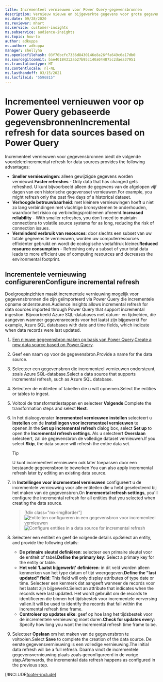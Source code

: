 ```yaml
---
title: Incrementeel vernieuwen voor Power Query-gegevensbronnen
description: Vernieuw nieuwe en bijgewerkte gegevens voor grote gegevensbronnen op basis van Power Query.
ms.date: 09/28/2020
ms.reviewer: mhart
ms.service: customer-insights
ms.subservice: audience-insights
ms.topic: how-to
author: adkuppa
ms.author: adkuppa
manager: shellyha
ms.openlocfilehash: 03f76bcfc7336d8430146e8a26ffa649c6a17db0
ms.sourcegitcommit: bae40184312ab27b95c140a044875c2daea37951
ms.translationtype: HT
ms.contentlocale: nl-NL
ms.lasthandoff: 03/15/2021
ms.locfileid: "5596815"
---
```

# <a name="incremental-refresh-for-data-sources-based-on-power-query"></a><span data-ttu-id="18eba-103">Incrementeel vernieuwen voor op Power Query gebaseerde gegevensbronnen</span><span class="sxs-lookup"><span data-stu-id="18eba-103">Incremental refresh for data sources based on Power Query</span></span>

<span data-ttu-id="18eba-104">Incrementeel vernieuwen voor gegevensbronnen biedt de volgende voordelen:</span><span class="sxs-lookup"><span data-stu-id="18eba-104">Incremental refresh for data sources provides the following advantages:</span></span>

- <span data-ttu-id="18eba-105">**Sneller vernieuwingen**: alleen gewijzigde gegevens worden vernieuwd.</span><span class="sxs-lookup"><span data-stu-id="18eba-105">**Faster refreshes** - Only data that has changed gets refreshed.</span></span> <span data-ttu-id="18eba-106">U kunt bijvoorbeeld alleen de gegevens van de afgelopen vijf dagen van een historische gegevensset vernieuwen.</span><span class="sxs-lookup"><span data-stu-id="18eba-106">For example, you might refresh only the past five days of a historical dataset.</span></span>
- <span data-ttu-id="18eba-107">**Verhoogde betrouwbaarheid**: met kleinere vernieuwingen hoeft u niet zo lang verbindingen met vluchtige bronsystemen te onderhouden, waardoor het risico op verbindingsproblemen afneemt.</span><span class="sxs-lookup"><span data-stu-id="18eba-107">**Increased reliability** - With smaller refreshes, you don't need to maintain connections to volatile source systems for as long, reducing the risk of connection issues.</span></span>
- <span data-ttu-id="18eba-108">**Verminderd verbruik van resources**: door slechts een subset van uw totale gegevens te vernieuwen, worden uw computerresources efficiënter gebruikt en wordt de ecologische voetafdruk kleiner.</span><span class="sxs-lookup"><span data-stu-id="18eba-108">**Reduced resource consumption** - Refreshing only a subset of your total data leads to more efficient use of computing resources and decreases the environmental footprint.</span></span>

## <a name="configure-incremental-refresh"></a><span data-ttu-id="18eba-109">Incrementele vernieuwing configureren</span><span class="sxs-lookup"><span data-stu-id="18eba-109">Configure incremental refresh</span></span>

<span data-ttu-id="18eba-110">Doelgroepinzichten maakt incrementele vernieuwing mogelijk voor gegevensbronnen die zijn geïmporteerd via Power Query die incrementele opname ondersteunen.</span><span class="sxs-lookup"><span data-stu-id="18eba-110">Audience insights allows incremental refresh for data sources imported through Power Query that support incremental ingestion.</span></span> <span data-ttu-id="18eba-111">Bijvoorbeeld Azure SQL-databases met datum- en tijdvelden, die aangeven wanneer gegevensrecords voor het laatst zijn bijgewerkt.</span><span class="sxs-lookup"><span data-stu-id="18eba-111">For example, Azure SQL databases with date and time fields, which indicate when data records were last updated.</span></span>

1. <span data-ttu-id="18eba-112">[Een nieuwe gegevensbron maken op basis van Power Query](connect-power-query.md).</span><span class="sxs-lookup"><span data-stu-id="18eba-112">[Create a new data source based on Power Query](connect-power-query.md).</span></span>

1. <span data-ttu-id="18eba-113">Geef een naam op voor de gegevensbron.</span><span class="sxs-lookup"><span data-stu-id="18eba-113">Provide a name for the data source.</span></span>

1. <span data-ttu-id="18eba-114">Selecteer een gegevensbron die incrementeel vernieuwen ondersteunt, zoals Azure SQL-database.</span><span class="sxs-lookup"><span data-stu-id="18eba-114">Select a data source that supports incremental refresh, such as Azure SQL database.</span></span>

1. <span data-ttu-id="18eba-115">Selecteer de entiteiten of tabellen die u wilt opnemen.</span><span class="sxs-lookup"><span data-stu-id="18eba-115">Select the entities or tables to ingest.</span></span>

1. <span data-ttu-id="18eba-116">Voltooi de transformatiestappen en selecteer **Volgende**.</span><span class="sxs-lookup"><span data-stu-id="18eba-116">Complete the transformation steps and select **Next**.</span></span>

1. <span data-ttu-id="18eba-117">In het dialoogvenster **Incrementeel vernieuwen instellen** selecteert u **Instellen** om de **Instellingen voor incrementeel vernieuwen** te openen.</span><span class="sxs-lookup"><span data-stu-id="18eba-117">In the **Set up incremental refresh** dialog box, select **Set up** to open the **Incremental refresh settings**.</span></span> <span data-ttu-id="18eba-118">Als u selecteert **Overslaan** selecteert, zal de gegevensbron de volledige dataset vernieuwen.</span><span class="sxs-lookup"><span data-stu-id="18eba-118">If you select **Skip**, the data source will refresh the entire data set.</span></span>
   > [!TIP]
   > <span data-ttu-id="18eba-119">U kunt incrementeel vernieuwen ook later toepassen door een bestaande gegevensbron te bewerken.</span><span class="sxs-lookup"><span data-stu-id="18eba-119">You can also apply incremental refresh later by editing an existing data source.</span></span>

1. <span data-ttu-id="18eba-120">In **Instellingen voor incrementeel vernieuwen** configureert u de incrementele vernieuwing voor alle entiteiten die u hebt geselecteerd bij het maken van de gegevensbron.</span><span class="sxs-lookup"><span data-stu-id="18eba-120">On **Incremental refresh settings**, you'll configure the incremental refresh for all entities that you selected when creating the data source.</span></span>

   > [!div class="mx-imgBorder"]
   > <span data-ttu-id="18eba-121">![Entiteiten configureren in een gegevensbron voor incrementeel vernieuwen](media/incremental-refresh-settings.png "Entiteiten configureren in een gegevensbron voor incrementeel vernieuwen")</span><span class="sxs-lookup"><span data-stu-id="18eba-121">![Configure entities in a data source for incremental refresh](media/incremental-refresh-settings.png "Configure entities in a data source for incremental refresh")</span></span>

1. <span data-ttu-id="18eba-122">Selecteer een entiteit en geef de volgende details op:</span><span class="sxs-lookup"><span data-stu-id="18eba-122">Select an entity, and provide the following details:</span></span>

   - <span data-ttu-id="18eba-123">**De primaire sleutel definiëren**: selecteer een primaire sleutel voor de entiteit of tabel.</span><span class="sxs-lookup"><span data-stu-id="18eba-123">**Define the primary key**: Select a primary key for the entity or table.</span></span>
   - <span data-ttu-id="18eba-124">**Het veld 'Laatst bijgewerkt' definiëren**: in dit veld worden alleen kenmerken van het type datum of tijd weergegeven.</span><span class="sxs-lookup"><span data-stu-id="18eba-124">**Define the "last updated" field**: This field will only display attributes of type date or time.</span></span> <span data-ttu-id="18eba-125">Selecteer een kenmerk dat aangeeft wanneer de records voor het laatst zijn bijgewerkt.</span><span class="sxs-lookup"><span data-stu-id="18eba-125">Select an attribute that indicates when the records were last updated.</span></span> <span data-ttu-id="18eba-126">Het wordt gebruikt om de records te identificeren die binnen het tijdsbestek voor incrementele verversing vallen.</span><span class="sxs-lookup"><span data-stu-id="18eba-126">It will be used to identify the records that fall within the incremental refresh time frame.</span></span>
   - <span data-ttu-id="18eba-127">**Controleer op updates elke**: geef op hoe lang het tijdsbestek voor de incrementele vernieuwing moet duren.</span><span class="sxs-lookup"><span data-stu-id="18eba-127">**Check for updates every**: Specify how long you want the incremental refresh time frame to be.</span></span>

1. <span data-ttu-id="18eba-128">Selecteer **Opslaan** om het maken van de gegevensbron te voltooien.</span><span class="sxs-lookup"><span data-stu-id="18eba-128">Select **Save** to complete the creation of the data source.</span></span> <span data-ttu-id="18eba-129">De eerste gegevensvernieuwing is een volledige vernieuwing.</span><span class="sxs-lookup"><span data-stu-id="18eba-129">The initial data refresh will be a full refresh.</span></span> <span data-ttu-id="18eba-130">Daarna vindt de incrementele gegevensvernieuwing plaats zoals geconfigureerd in de vorige stap.</span><span class="sxs-lookup"><span data-stu-id="18eba-130">Afterwards, the incremental data refresh happens as configured in the previous step.</span></span>


[!INCLUDE[footer-include](../includes/footer-banner.md)]